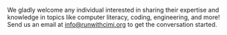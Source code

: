 We gladly welcome any individual interested in sharing their expertise and knowledge in topics like computer literacy, coding, engineering, and more! Send us an email at [info@runwithcimi.org](#) to get the conversation started. 
